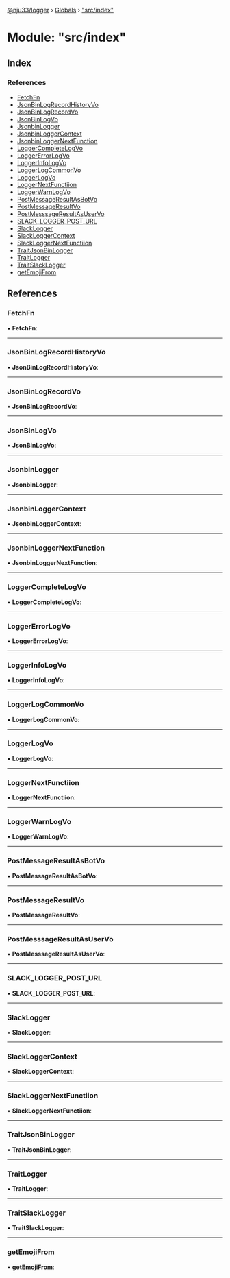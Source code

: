 [@nju33/logger](../README.md) › [Globals](../globals.md) › ["src/index"](_src_index_.md)

# Module: "src/index"

## Index

### References

* [FetchFn](_src_index_.md#fetchfn)
* [JsonBinLogRecordHistoryVo](_src_index_.md#jsonbinlogrecordhistoryvo)
* [JsonBinLogRecordVo](_src_index_.md#jsonbinlogrecordvo)
* [JsonBinLogVo](_src_index_.md#jsonbinlogvo)
* [JsonbinLogger](_src_index_.md#jsonbinlogger)
* [JsonbinLoggerContext](_src_index_.md#jsonbinloggercontext)
* [JsonbinLoggerNextFunction](_src_index_.md#jsonbinloggernextfunction)
* [LoggerCompleteLogVo](_src_index_.md#loggercompletelogvo)
* [LoggerErrorLogVo](_src_index_.md#loggererrorlogvo)
* [LoggerInfoLogVo](_src_index_.md#loggerinfologvo)
* [LoggerLogCommonVo](_src_index_.md#loggerlogcommonvo)
* [LoggerLogVo](_src_index_.md#loggerlogvo)
* [LoggerNextFunctiion](_src_index_.md#loggernextfunctiion)
* [LoggerWarnLogVo](_src_index_.md#loggerwarnlogvo)
* [PostMessageResultAsBotVo](_src_index_.md#postmessageresultasbotvo)
* [PostMessageResultVo](_src_index_.md#postmessageresultvo)
* [PostMesssageResultAsUserVo](_src_index_.md#postmesssageresultasuservo)
* [SLACK_LOGGER_POST_URL](_src_index_.md#slack_logger_post_url)
* [SlackLogger](_src_index_.md#slacklogger)
* [SlackLoggerContext](_src_index_.md#slackloggercontext)
* [SlackLoggerNextFunctiion](_src_index_.md#slackloggernextfunctiion)
* [TraitJsonBinLogger](_src_index_.md#traitjsonbinlogger)
* [TraitLogger](_src_index_.md#traitlogger)
* [TraitSlackLogger](_src_index_.md#traitslacklogger)
* [getEmojiFrom](_src_index_.md#getemojifrom)

## References

###  FetchFn

• **FetchFn**:

___

###  JsonBinLogRecordHistoryVo

• **JsonBinLogRecordHistoryVo**:

___

###  JsonBinLogRecordVo

• **JsonBinLogRecordVo**:

___

###  JsonBinLogVo

• **JsonBinLogVo**:

___

###  JsonbinLogger

• **JsonbinLogger**:

___

###  JsonbinLoggerContext

• **JsonbinLoggerContext**:

___

###  JsonbinLoggerNextFunction

• **JsonbinLoggerNextFunction**:

___

###  LoggerCompleteLogVo

• **LoggerCompleteLogVo**:

___

###  LoggerErrorLogVo

• **LoggerErrorLogVo**:

___

###  LoggerInfoLogVo

• **LoggerInfoLogVo**:

___

###  LoggerLogCommonVo

• **LoggerLogCommonVo**:

___

###  LoggerLogVo

• **LoggerLogVo**:

___

###  LoggerNextFunctiion

• **LoggerNextFunctiion**:

___

###  LoggerWarnLogVo

• **LoggerWarnLogVo**:

___

###  PostMessageResultAsBotVo

• **PostMessageResultAsBotVo**:

___

###  PostMessageResultVo

• **PostMessageResultVo**:

___

###  PostMesssageResultAsUserVo

• **PostMesssageResultAsUserVo**:

___

###  SLACK_LOGGER_POST_URL

• **SLACK_LOGGER_POST_URL**:

___

###  SlackLogger

• **SlackLogger**:

___

###  SlackLoggerContext

• **SlackLoggerContext**:

___

###  SlackLoggerNextFunctiion

• **SlackLoggerNextFunctiion**:

___

###  TraitJsonBinLogger

• **TraitJsonBinLogger**:

___

###  TraitLogger

• **TraitLogger**:

___

###  TraitSlackLogger

• **TraitSlackLogger**:

___

###  getEmojiFrom

• **getEmojiFrom**:
